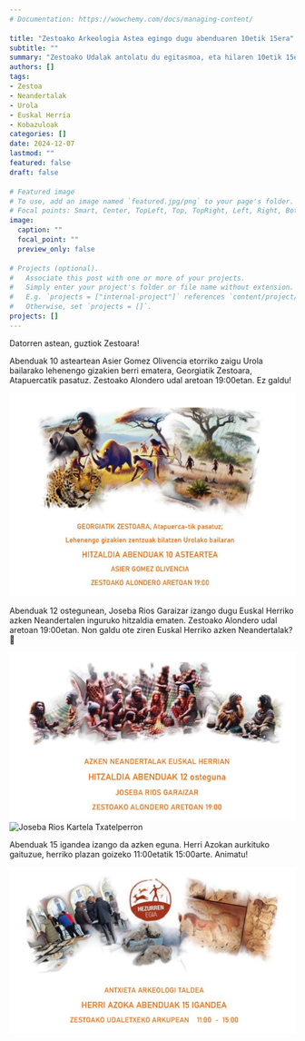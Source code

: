 ```yaml
---
# Documentation: https://wowchemy.com/docs/managing-content/

title: "Zestoako Arkeologia Astea egingo dugu abenduaren 10etik 15era"
subtitle: ""
summary: "Zestoako Udalak antolatu du egitasmoa, eta hilaren 10etik 15era bitartean, herritarrek Urola bailarako lehen gizakiei eta Antxieta arkeologia taldearen jardunari buruz gehiago jakiteko aukera izango dute."
authors: []
tags: 
- Zestoa
- Neandertalak
- Urola
- Euskal Herria
- Kobazuloak
categories: []
date: 2024-12-07
lastmod: ""
featured: false
draft: false

# Featured image
# To use, add an image named `featured.jpg/png` to your page's folder.
# Focal points: Smart, Center, TopLeft, Top, TopRight, Left, Right, BottomLeft, Bottom, BottomRight.
image:
  caption: ""
  focal_point: ""
  preview_only: false

# Projects (optional).
#   Associate this post with one or more of your projects.
#   Simply enter your project's folder or file name without extension.
#   E.g. `projects = ["internal-project"]` references `content/project/deep-learning/index.md`.
#   Otherwise, set `projects = []`.
projects: []
---
```


Datorren astean, guztiok Zestoara!

Abenduak 10 asteartean Asier Gomez Olivencia etorriko zaigu Urola bailarako lehenengo gizakien berri ematera, Georgiatik Zestoara, Atapuercatik pasatuz. Zestoako Alondero udal aretoan 19:00etan.
Ez galdu!

![Asier Gomez Olivencia](media/Asier-Gomez.jpg)

Abenduak 12 ostegunean, Joseba Rios Garaizar izango dugu Euskal Herriko azken Neandertalen inguruko hitzaldia ematen. Zestoako Alondero udal aretoan 19:00etan.
Non galdu ote ziren Euskal Herriko azken Neandertalak?🤔

![Joseba Rios Garaizar](media/Joseba-Rios.jpg)
![Joseba Rios Kartela Txatelperron](media/Joseba-Rios-Kartela-Txatelperron.jpg)

Abenduak 15 igandea izango da azken eguna. Herri Azokan aurkituko gaituzue, herriko plazan goizeko 11:00etatik 15:00arte.
Animatu!

![Herri Azoka](media/Herri-Azoka.jpg)
